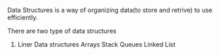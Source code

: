 Data Structures is a way of organizing data(to store and retrive) to use efficiently. 

There are two type of data structures 

1. Liner Data structures 
   Arrays
   Stack
   Queues 
   Linked List
